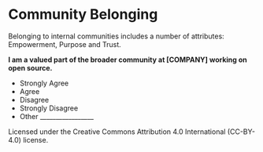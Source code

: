 # Community Belonging
Belonging to internal communities includes a number of attributes: Empowerment, Purpose and Trust.

**I am a valued part of the broader community at  [COMPANY] working on open source.**
- Strongly Agree
- Agree
- Disagree
- Strongly Disagree
- Other _________________



Licensed under the Creative Commons Attribution 4.0 International (CC-BY-4.0) license.
